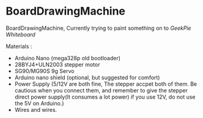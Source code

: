 # BoardDrawingMachine

 BoardDrawingMachine, Currently trying to paint something on to *GeekPie Whiteboard*


Materials :

* Arduino Nano (mega328p old bootloader)
* 28BYJ4+ULN2003 stepper motor
* SG90/MG90S 9g Servo
* Arduino nano shield (optional, but suggested for comfort)
* Power Supply (5/12V are both fine, The stepper accpet both of them. Be cautious when you connect them, and remember to give the stepper direct power supply(It consumes a lot power) if you use 12V, do not use the 5V on Arduino.)
* Wires and wires.
